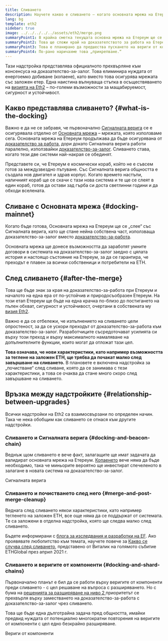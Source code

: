 ```yaml
---
title: Сливането
description: Научете какво е сливането – когато основната мрежа на Етереум се присъедини към Сигналната верига, координирана от системата на доказателство-за-залог.
lang: bg
template: eth2
sidebar: true
image: ../../../../../assets/eth2/merge.png
summaryPoint1: В крайна сметка текущата основна мрежа на Етереум ще се „слее“ със системата за доказателство-за-залог на Сигналната верига.
summaryPoint2: Това ще сложи край на доказателството за работа на Етереум и пълния преход към доказателство-за-залог.
summaryPoint3: Това е планирано да предшества пускането на вериги от компоненти.
summaryPoint4: По-рано наричахме това „прикрепване.“
---
```


<UpgradeStatus date="~Q1/Q2 2022">
  Тази надстройка представлява официалното прехвърляне към консенсуса на доказателство-за-залог. Това елиминира нуждата от енергоемко добиване (копаене), като вместо това осигурява мрежата със заложен етер. Една наистина вълнуваща стъпка в осъществяването на <a href="/eth2/vision/">визията на Eth2</a> – по-големи възможности за мащабируемост, сигурност и устойчивост.
</UpgradeStatus>

## Какво представлява сливането? {#what-is-the-docking}

Важно е да не се забравя, че първоначално [Сигналната верига](/eth2/beacon-chain/) се е осигурявала отделно от [Основната мрежа](/glossary/#mainnet) – мрежата, която използваме сега. Основната мрежа на Етереум продължава да бъде осигурявана от [доказателство за работа](/developers/docs/consensus-mechanisms/pow/), дори докато Сигналната верига работи паралелно, използвайки [доказателство-за-залог](/developers/docs/consensus-mechanisms/pos/). Сливането става, когато тези две системи най-накрая се обединят.

Представете си, че Етереум е космически кораб, който не е съвсем готов за междузвездно пътуване. Със Сигналната верига общността е създала нов двигател и здрав корпус. Когато времето настъпи, наличният кораб ще се скачи с тази нова система и те ще се слеят в един кораб, готов да остави зад гърба си доста светлинни години и да обходи вселената.

## Сливане с Основната мрежа {#docking-mainnet}

Когато бъде готова, Основната мрежа на Етереум ще се „слее“ със Сигналната верига, като ще стане нейна собствена част, използваща доказателство-за-залог вместо [доказателство-за-работа](/developers/docs/consensus-mechanisms/pow/).

Основната мрежа ще донесе възможността да заработят умните договори в системата на доказателство-за-залог заедно с цялата история и настоящо състояние на Етереум, за да се гарантира, че преходът е плавен за всички собственици и потребители на ETH.

## След сливането {#after-the-merge}

Това ще бъде знак за края на доказателство-за-работа при Етереум и началото на една ера от по-устойчив и природосъобразен Етереум. На този етап Етереум ще бъде на една крачка по-близо до постигането на пълен обхват, сигурност и устойчивост, очертани в собствената му [визия Eth2](/eth2/vision/).

Важно е да се отбележи, че изпълнението на сливането цели опростеност, за да се ускори преходът от доказателство-за-работа към доказателство-за-залог. Разработчиците съсредоточават усилията си върху този преход и върху максималното намаляване на допълнителните функции, които могат да отложат тази цел.

**Това означава, че нови характеристики, като например възможността за теглене на заложен ETH, ще трябва да почакат малко след завършване на сливането.** В плановете е включена надстройка за „почистване“ след сливане, която да се занимава с тези характеристики, а това се очаква да стане много скоро след завършване на сливането.

## Връзка между надстройките {#relationship-between-upgrades}

Всички надстройки на Eth2 са взаимосвързани по определен начин. Така че нека обобщим как сливането се отнася към другите надстройки.

### Сливането и Сигналната верига {#docking-and-beacon-chain}

Веднъж щом сливането е вече факт, залагащите ще имат задачата да валидират основната мрежа на Етереум. [Копаенето](/developers/docs/consensus-mechanisms/pow/mining/) вече няма да бъде необходимо, така че миньорите вероятно ще инвестират спечеленото в залагане в новата система на доказателство-за-залог.

<ButtonLink to="/eth2/beacon-chain/">Сигналната верига</ButtonLink>

### Сливането и почистването след него {#merge-and-post-merge-cleanup}

Веднага след сливането някои характеристики, като например тегленето на заложен ETH, все още няма да се поддържат от системата. Те са заложени в отделна надстройка, която ще следва малко след сливането.

Бъдете информирани с [блога за изследвания и разработки на EF](https://blog.ethereum.org/category/research-and-development/). Ако проявявате любопитство към темата, научете повече за [Какво се случва след сливането](https://youtu.be/7ggwLccuN5s?t=101), представено от Виталик на голямото събитие ETHGlobal през април 2021 г.

### Сливането и веригите от компоненти {#docking-and-shard-chains}

Първоначално планът е бил да се работи върху веригите от компоненти преди сливането - с цел решаване на въпроса с разширяването. Но с бума на [ решенията за разширяване на ниво 2 ](/developers/docs/scaling/#layer-2-scaling) приоритетът се прехвърля върху заместването на доказателство-за-работа с доказателство-за-залог чрез сливането.

Това ще бъде една дълготрайна задача пред общността, имайки предвид нуждата от потенциално многократни повторения на веригите от компоненти с цел едно безкрайно разширяване.

<ButtonLink to="/eth2/shard-chains/">Вериги от компоненти</ButtonLink>

